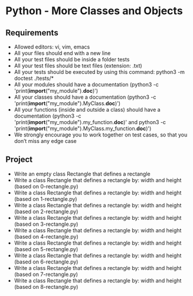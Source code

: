 # Python - More Classes and Objects

## Requirements

- Allowed editors: vi, vim, emacs
- All your files should end with a new line
- All your test files should be inside a folder tests
- All your test files should be text files (extension: .txt)
- All your tests should be executed by using this command: python3 -m doctest ./tests/*
- All your modules should have a documentation (python3 -c 'print(__import__("my_module").__doc__)')
- All your classes should have a documentation (python3 -c 'print(__import__("my_module").MyClass.__doc__)')
- All your functions (inside and outside a class) should have a documentation (python3 -c 'print(__import__("my_module").my_function.__doc__)' and python3 -c 'print(__import__("my_module").MyClass.my_function.__doc__)')
- We strongly encourage you to work together on test cases, so that you don’t miss any edge case

## Project
- Write an empty class Rectangle that defines a rectangle
- Write a class Rectangle that defines a rectangle by: width and height (based on 0-rectangle.py)
- Write a class Rectangle that defines a rectangle by: width and height (based on 1-rectangle.py)
- Write a class Rectangle that defines a rectangle by: width and height (based on 2-rectangle.py)
- Write a class Rectangle that defines a rectangle by: width and height (based on 3-rectangle.py)
- Write a class Rectangle that defines a rectangle by: width and height (based on 4-rectangle.py)
- Write a class Rectangle that defines a rectangle by: width and height (based on 5-rectangle.py)
- Write a class Rectangle that defines a rectangle by: width and height (based on 6-rectangle.py)
- Write a class Rectangle that defines a rectangle by: width and height (based on 7-rectangle.py)
- Write a class Rectangle that defines a rectangle by: width and height (based on 8-rectangle.py)
